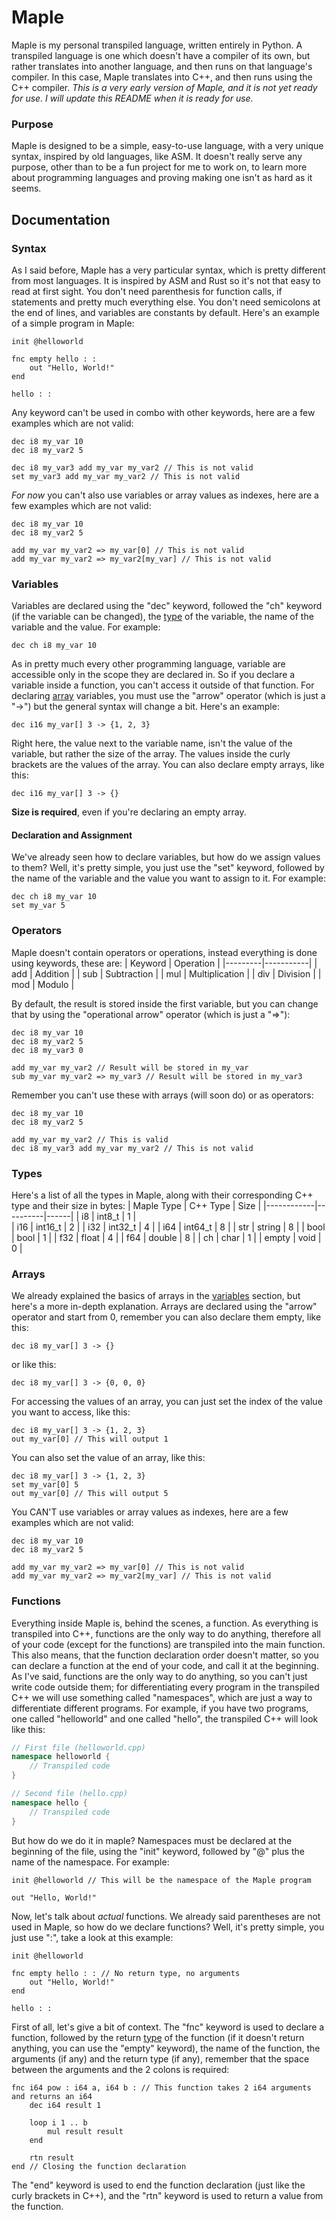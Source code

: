 # Maple
Maple is my personal transpiled language, written entirely in Python. A transpiled language is one which doesn't have a compiler of its own, but rather translates into another language, and then runs on that language's compiler. In this case, Maple translates into C++, and then runs using the C++ compiler. *This is a very early version of Maple, and it is not yet ready for use. I will update this README when it is ready for use.*

### Purpose
Maple is designed to be a simple, easy-to-use language, with a very unique syntax, inspired by old languages, like ASM. It doesn't really serve any purpose, other than to be a fun project for me to work on, to learn more about programming languages and proving making one isn't as hard as it seems.

## Documentation
### Syntax
As I said before, Maple has a very particular syntax, which is pretty different from most languages. It is inspired by ASM and Rust so it's not that easy to read at first sight. You don't need parenthesis for function calls, if statements and pretty much everything else. You don't need semicolons at the end of lines, and variables are constants by default. Here's an example of a simple program in Maple:
```maple
init @helloworld

fnc empty hello : :
    out "Hello, World!"
end

hello : :
```
Any keyword can't be used in combo with other keywords, here are a few examples which are not valid:
```maple
dec i8 my_var 10
dec i8 my_var2 5

dec i8 my_var3 add my_var my_var2 // This is not valid
set my_var3 add my_var my_var2 // This is not valid
```
*For now* you can't also use variables or array values as indexes, here are a few examples which are not valid:
```maple
dec i8 my_var 10
dec i8 my_var2 5

add my_var my_var2 => my_var[0] // This is not valid
add my_var my_var2 => my_var2[my_var] // This is not valid
```
### Variables
Variables are declared using the "dec" keyword, followed the "ch" keyword (if the variable can be changed), the [type](#Types) of the variable, the name of the variable and the value. For example:
```maple
dec ch i8 my_var 10
```
As in pretty much every other programming language, variable are accessible only in the scope they are declared in. So if you declare a variable inside a function, you can't access it outside of that function.
For declaring [array](#arrays) variables, you must use the "arrow" operator (which is just a "->") but the general syntax will change a bit. Here's an example:
```maple
dec i16 my_var[] 3 -> {1, 2, 3}
``` 
Right here, the value next to the variable name, isn't the value of the variable, but rather the size of the array. The values inside the curly brackets are the values of the array. You can also declare empty arrays, like this:
```maple
dec i16 my_var[] 3 -> {}
```
**Size is required**, even if you're declaring an empty array.
#### Declaration and Assignment
We've already seen how to declare variables, but how do we assign values to them? Well, it's pretty simple, you just use the "set" keyword, followed by the name of the variable and the value you want to assign to it. For example:
```maple
dec ch i8 my_var 10
set my_var 5
```

### Operators
Maple doesn't contain operators or operations, instead everything is done using keywords, these are:
| Keyword | Operation |
|---------|-----------|
| add     | Addition  |
| sub     | Subtraction |
| mul     | Multiplication |
| div     | Division |
| mod     | Modulo |

By default, the result is stored inside the first variable, but you can change that by using the "operational arrow" operator (which is just a "=>"):
```maple
dec i8 my_var 10
dec i8 my_var2 5
dec i8 my_var3 0

add my_var my_var2 // Result will be stored in my_var
sub my_var my_var2 => my_var3 // Result will be stored in my_var3
```
Remember you can't use these with arrays (will soon do) or as operators:
```maple
dec i8 my_var 10
dec i8 my_var2 5

add my_var my_var2 // This is valid
dec i8 my_var3 add my_var my_var2 // This is not valid
```

### Types
Here's a list of all the types in Maple, along with their corresponding C++ type and their size in bytes:
| Maple Type | C++ Type | Size |
|------------|----------|------|
| i8         | int8_t   | 1    |    
| i16        | int16_t  | 2    |
| i32        | int32_t  | 4    |
| i64        | int64_t  | 8    |
| str        | string   | 8    |
| bool       | bool     | 1    |
| f32        | float    | 4    |
| f64        | double   | 8    |
| ch         | char     | 1    |
| empty      | void     | 0    |

### Arrays
We already explained the basics of arrays in the [variables](#variables) section, but here's a more in-depth explanation. Arrays are declared using the "arrow" operator and start from 0, remember you can also declare them empty, like this:
```maple
dec i8 my_var[] 3 -> {}
```
or like this:
```maple
dec i8 my_var[] 3 -> {0, 0, 0}
```
For accessing the values of an array, you can just set the index of the value you want to access, like this:
```maple
dec i8 my_var[] 3 -> {1, 2, 3}
out my_var[0] // This will output 1
```
You can also set the value of an array, like this:
```maple
dec i8 my_var[] 3 -> {1, 2, 3}
set my_var[0] 5
out my_var[0] // This will output 5
```
You CAN'T use variables or array values as indexes, here are a few examples which are not valid:
```maple
dec i8 my_var 10
dec i8 my_var2 5

add my_var my_var2 => my_var[0] // This is not valid
add my_var my_var2 => my_var2[my_var] // This is not valid
```

### Functions
Everything inside Maple is, behind the scenes, a function. As everything is transpiled into C++, functions are the only way to do anything, therefore all of your code (except for the functions) are transpiled into the main function. This also means, that the function declaration order doesn't matter, so you can declare a function at the end of your code, and call it at the beginning. As I've said, functions are the only way to do anything, so you can't just write code outside them; for differentiating every program in the transpiled C++ we will use something called "namespaces", which are just a way to differentiate different programs. For example, if you have two programs, one called "helloworld" and one called "hello", the transpiled C++ will look like this:
```cpp
// First file (helloworld.cpp)
namespace helloworld {
    // Transpiled code
}

// Second file (hello.cpp)
namespace hello {
    // Transpiled code
}
```
But how do we do it in maple? Namespaces must be declared at the beginning of the file, using the "init" keyword, followed by "@" plus the name of the namespace. For example:
```maple
init @helloworld // This will be the namespace of the Maple program

out "Hello, World!"
```
Now, let's talk about *actual* functions. We already said parentheses are not used in Maple, so how do we declare functions? Well, it's pretty simple, you just use ":", take a look at this example:
```maple
init @helloworld

fnc empty hello : : // No return type, no arguments
    out "Hello, World!"
end

hello : :
```
First of all, let's give a bit of context. The "fnc" keyword is used to declare a function, followed by the return [type](#Types) of the function (if it doesn't return anything, you can use the "empty" keyword), the name of the function, the arguments (if any) and the return type (if any), remember that the space between the arguments and the 2 colons is required:
```maple
fnc i64 pow : i64 a, i64 b : // This function takes 2 i64 arguments and returns an i64
    dec i64 result 1
    
    loop i 1 .. b
        mul result result
    end

    rtn result
end // Closing the function declaration
```
The "end" keyword is used to end the function declaration (just like the curly brackets in C++), and the "rtn" keyword is used to return a value from the function.